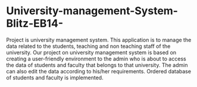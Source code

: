 # University-management-System-Blitz-EB14-
Project is university management system. This application is to manage the data related to the students, teaching and non teaching staff of the university. 
Our project on university management system is based on creating a user-friendly environment to the admin who is about to access the data of students and faculty that belongs to that university. 
The admin can also edit the data according to his/her requirements. Ordered database of students and faculty is implemented.

